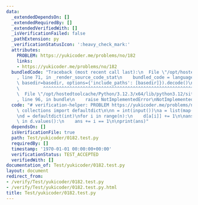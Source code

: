 ```yaml
---
data:
  _extendedDependsOn: []
  _extendedRequiredBy: []
  _extendedVerifiedWith: []
  _isVerificationFailed: false
  _pathExtension: py
  _verificationStatusIcon: ':heavy_check_mark:'
  attributes:
    PROBLEM: https://yukicoder.me/problems/no/182
    links:
    - https://yukicoder.me/problems/no/182
  bundledCode: "Traceback (most recent call last):\n  File \"/opt/hostedtoolcache/Python/3.12.3/x64/lib/python3.12/site-packages/onlinejudge_verify/documentation/build.py\"\
    , line 71, in _render_source_code_stat\n    bundled_code = language.bundle(stat.path,\
    \ basedir=basedir, options={'include_paths': [basedir]}).decode()\n          \
    \         ^^^^^^^^^^^^^^^^^^^^^^^^^^^^^^^^^^^^^^^^^^^^^^^^^^^^^^^^^^^^^^^^^^^^^^^^^^^^^^^^^\n\
    \  File \"/opt/hostedtoolcache/Python/3.12.3/x64/lib/python3.12/site-packages/onlinejudge_verify/languages/python.py\"\
    , line 96, in bundle\n    raise NotImplementedError\nNotImplementedError\n"
  code: "# verification-helper: PROBLEM https://yukicoder.me/problems/no/182\n\nfrom\
    \ collections import defaultdict\n\nn = int(input())\na = list(map(int, input().split()))\n\
    \nd = defaultdict(int)\nfor i in range(n):\n    d[a[i]] += 1\n\nans = 0\nfor i\
    \ in d.values():\n    ans += i == 1\n\nprint(ans)"
  dependsOn: []
  isVerificationFile: true
  path: Test/yukicoder/0182.test.py
  requiredBy: []
  timestamp: '1970-01-01 00:00:00+00:00'
  verificationStatus: TEST_ACCEPTED
  verifiedWith: []
documentation_of: Test/yukicoder/0182.test.py
layout: document
redirect_from:
- /verify/Test/yukicoder/0182.test.py
- /verify/Test/yukicoder/0182.test.py.html
title: Test/yukicoder/0182.test.py
---
```

